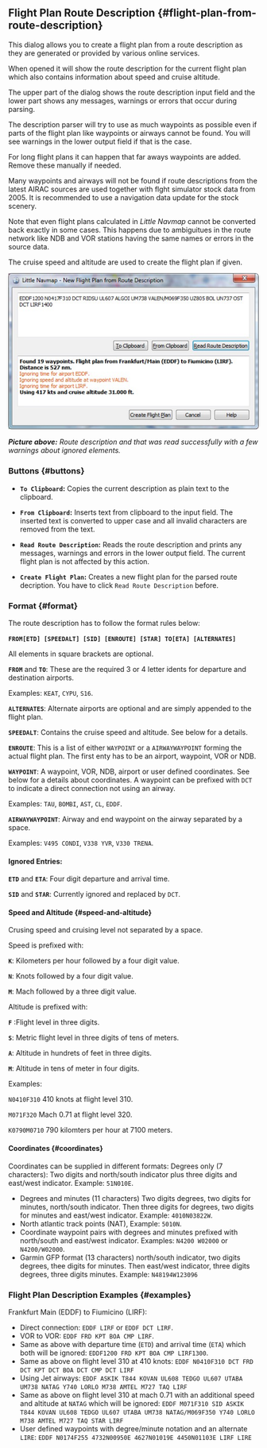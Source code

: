 ## Flight Plan Route Description {#flight-plan-from-route-description}

This dialog allows you to create a flight plan from a route description as they are generated or provided
by various online services.

When opened it will show the route description for the current flight plan which also contains information
about speed and cruise altitude.

The upper part of the dialog shows the route description input field and the lower part shows any messages,
warnings or errors that occur during parsing.

The description parser will try to use as much waypoints as possible even if parts of the flight plan
like waypoints or airways cannot be found. You will see warnings in the lower output field if that is the case.

For long flight plans it can happen that far aways waypoints are added. Remove these manually if needed.

Many waypoints and airways will not be found if route descriptions from the latest AIRAC sources are
used together with flght simulator stock data from 2005. It is recommended to use a navigation data update for the
stock scenery.

Note that even flight plans calculated in _Little Navmap_ cannot be converted back exactly in some cases.
This happens due to ambiguitues in the route network like NDB and VOR stations having the same names
or errors in the source data.

The cruise speed and altitude are used to create the flight plan if given.

![Route Description Dialog](../images/routedescr.jpg "Route Description Dialog")

_**Picture above:** Route description and that was read successfully with a few warnings about ignored elements._

### Buttons {#buttons}

* **`To Clipboard`:** Copies the current description as plain text to the clipboard.
* **`From Clipboard`:** Inserts text from clipboard to the input field. The inserted text is converted to
upper case and all invalid characters are removed from the text.
* **`Read Route Description`:** Reads the route description and prints any messages, warnings and errors in the
lower output field. The current flight plan is not affected by this action.

* **`Create Flight Plan`:** Creates a new flight plan for the parsed route decription.
You have to click `Read Route Description` before.

### Format {#format}

The route description has to follow the format rules below:

**`FROM[ETD] [SPEEDALT] [SID] [ENROUTE] [STAR] TO[ETA] [ALTERNATES]`**

All elements in square brackets are optional.

**`FROM`** and **`TO`**: These are the required 3 or 4 letter idents for departure and destination airports.

Examples: `KEAT`, `CYPU`, `S16`.

**`ALTERNATES`**: Alternate airports are optional and are simply appended to the flight plan.

**`SPEEDALT`**: Contains the cruise speed and altitude. See below for a details.

**`ENROUTE`**: This is a list of either `WAYPOINT` or a `AIRWAYWAYPOINT` forming the actual flight plan. The first enty
has to be an airport, waypoint, VOR or NDB.

**`WAYPOINT`**: A waypoint, VOR, NDB, airport or user defined coordinates. See below for a details about coordinates. A waypoint
can be prefixed with `DCT` to indicate a direct connection not using an airway.

Examples: `TAU`, `BOMBI`, `AST`, `CL`, `EDDF`.

**`AIRWAYWAYPOINT`**: Airway and end waypoint on the airway separated by a space.

Examples: `V495 CONDI`, `V338 YVR`, `V330 TRENA`.

#### Ignored Entries:

**`ETD`** and **`ETA`**: Four digit departure and arrival time.

**`SID`** and **`STAR`**: Currently ignored and replaced by `DCT`.

#### Speed and Altitude  {#speed-and-altitude}

Crusing speed and cruising level not separated by a space.

Speed is prefixed with:

**`K`**: Kilometers per hour followed by a four digit value.

**`N`**: Knots followed by a four digit value.

**`M`**: Mach followed by a three digit value.

Altitude is prefixed with:

**`F`** :Flight level in three digits.

**`S`**: Metric flight level in three digits of tens of meters.

**`A`**: Altitude in hundrets of feet in three digits.

**`M`**: Altitude in tens of meter in four digits.


Examples:

`N0410F310` 410 knots at flight level 310.

`M071F320` Mach 0.71 at flight level 320.

`K0790M0710` 790 kilomters per hour at 7100 meters.


#### Coordinates  {#coordinates}

Coordinates can be supplied in different formats:
Degrees only (7 characters): Two digits and north/south indicator plus three digits and east/west indicator.
Example: `51N010E`.

* Degrees and minutes (11 characters) Two digits degrees, two digits for minutes, north/south indicator.
Then three digits for degrees, two digits for minutes and east/west indicator.
Example: `4010N03822W`.
* North atlantic track points (NAT),
Example: `5010N`.
* Coordinate waypoint pairs with degrees and minutes prefixed with north/south and east/west indicator.
Examples: `N4200 W02000` or `N4200/W02000`.
* Garmin GFP format (13 characters) north/south indicator, two digits degrees, thee digits for minutes.
Then east/west indicator, three digits degrees, three digits minutes.
Example: `N48194W123096`

### Flight Plan Description Examples {#examples}

Frankfurt Main (EDDF) to Fiumicino (LIRF):
* Direct connection:
`EDDF LIRF` or `EDDF DCT LIRF`.
* VOR to VOR:
`EDDF FRD KPT BOA CMP LIRF`.
* Same as above with departure time \(`ETD`\) and arrival time \(`ETA`\) which both will be ignored:
`EDDF1200 FRD KPT BOA CMP LIRF1300`.
* Same as above on flight level 310 at 410 knots:
`EDDF N0410F310 DCT FRD DCT KPT DCT BOA DCT CMP DCT LIRF`
* Using Jet airways:
`EDDF ASKIK T844 KOVAN UL608 TEDGO UL607 UTABA UM738 NATAG Y740 LORLO M738 AMTEL M727 TAQ LIRF`
* Same as above on flight level 310 at mach 0.71 with an additional speed and altitude at `NATAG` which will be ignored:
`EDDF M071F310 SID ASKIK T844 KOVAN UL608 TEDGO UL607 UTABA UM738 NATAG/M069F350 Y740 LORLO M738 AMTEL M727 TAQ STAR LIRF`
* User defined waypoints with degree/minute notation and an alternate `LIRE`:
`EDDF N0174F255 4732N00950E 4627N01019E 4450N01103E LIRF LIRE`






